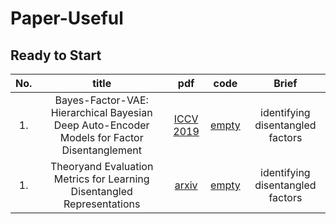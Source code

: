 # Paper-Useful


## Ready to Start

| No. | title | pdf | code | Brief| 
| :-: | :-: | :-: | :-: | :-:|
|1. | Bayes-Factor-VAE: Hierarchical Bayesian Deep Auto-Encoder Models for Factor Disentanglement |[ICCV 2019](https://arxiv.org/abs/1909.02820) | [empty]() | identifying disentangled factors |
|1. | Theoryand Evaluation Metrics for Learning Disentangled Representations |[arxiv](https://arxiv.org/pdf/1908.09961.pdf) | [empty]() | identifying disentangled factors |
